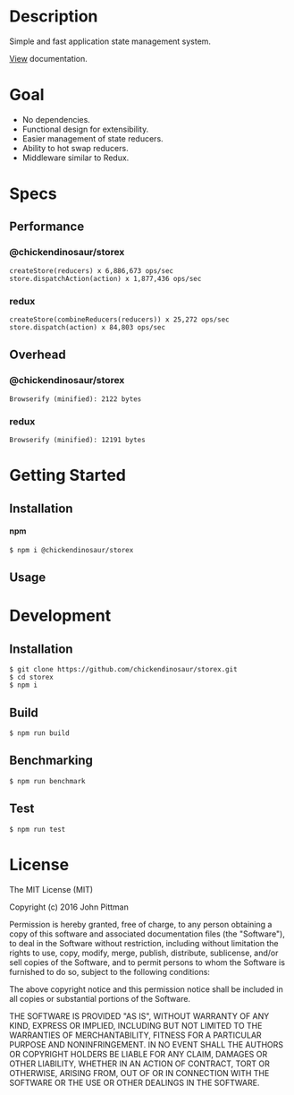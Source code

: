 # Description

Simple and fast application state management system.  

[View](https://chickendinosaur.github.io/storex/) documentation.

# Goal

*   No dependencies.
*   Functional design for extensibility.
*   Easier management of state reducers.
*   Ability to hot swap reducers.
*   Middleware similar to Redux.

# Specs

## Performance

### @chickendinosaur/storex

```
createStore(reducers) x 6,886,673 ops/sec  
store.dispatchAction(action) x 1,877,436 ops/sec
```

### redux

```
createStore(combineReducers(reducers)) x 25,272 ops/sec  
store.dispatch(action) x 84,803 ops/sec
```

## Overhead

### @chickendinosaur/storex

```
Browserify (minified): 2122 bytes
```

### redux

```
Browserify (minified): 12191 bytes
```

# Getting Started

## Installation

#### npm

```
$ npm i @chickendinosaur/storex
```

## Usage

# Development

## Installation

```
$ git clone https://github.com/chickendinosaur/storex.git
$ cd storex
$ npm i
```

## Build

```
$ npm run build
```

## Benchmarking

```
$ npm run benchmark
```

## Test

```
$ npm run test
```

# License

The MIT License (MIT)

Copyright (c) 2016 John Pittman

Permission is hereby granted, free of charge, to any person obtaining a copy
of this software and associated documentation files (the "Software"), to deal
in the Software without restriction, including without limitation the rights
to use, copy, modify, merge, publish, distribute, sublicense, and/or sell
copies of the Software, and to permit persons to whom the Software is
furnished to do so, subject to the following conditions:

The above copyright notice and this permission notice shall be included in all
copies or substantial portions of the Software.

THE SOFTWARE IS PROVIDED "AS IS", WITHOUT WARRANTY OF ANY KIND, EXPRESS OR
IMPLIED, INCLUDING BUT NOT LIMITED TO THE WARRANTIES OF MERCHANTABILITY,
FITNESS FOR A PARTICULAR PURPOSE AND NONINFRINGEMENT. IN NO EVENT SHALL THE
AUTHORS OR COPYRIGHT HOLDERS BE LIABLE FOR ANY CLAIM, DAMAGES OR OTHER
LIABILITY, WHETHER IN AN ACTION OF CONTRACT, TORT OR OTHERWISE, ARISING FROM,
OUT OF OR IN CONNECTION WITH THE SOFTWARE OR THE USE OR OTHER DEALINGS IN THE
SOFTWARE.
